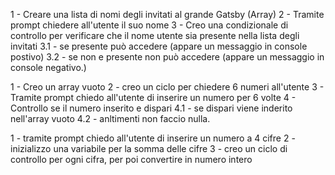 <!-- Pseudo codice snack 1 (Lista invitati) -->

1 - Creare una lista di nomi degli invitati al grande Gatsby (Array)
2 - Tramite prompt chiedere all'utente il suo nome 
3 - Creo una condizionale di controllo per verificare che il nome utente sia presente nella lista degli invitati
 3.1 - se presente può accedere (appare un messaggio in console postivo)
 3.2 - se non e presente non può accedere (appare un messaggio in console negativo.)




<!-- Pseudo coduce snack 2 (riempimento array) -->

1 - Creo un array vuoto 
2 - creo un ciclo per chiedere 6 numeri all'utente
3 - Tramite prompt chiedo all'utente di inserire un numero per 6 volte
4 - Controllo se il numero inserito e dispari
 4.1 - se dispari viene inderito nell'array vuoto
 4.2 - anltimenti non faccio nulla.



 <!--Pseudo codice snack 3 (somma)  -->



 1 - tramite prompt chiedo all'utente di inserire un numero a 4 cifre
 2 - inizializzo una variabile per la somma delle cifre
 3 - creo un ciclo di controllo per ogni cifra, per poi convertire in numero intero